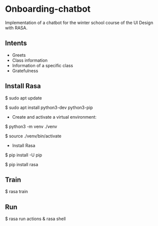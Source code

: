 # Onboarding-chatbot
Implementation of a chatbot for the winter school course of the UI Design with RASA.

## Intents

- Greets
- Class information
- Information of a specific class
- Gratefulness

## Install Rasa

$ sudo apt update

$ sudo apt install python3-dev python3-pip

- Create and activate a virtual environment:

$ python3 -m venv ./venv

$ source ./venv/bin/activate


- Install Rasa

$ pip install -U pip

$ pip install rasa

## Train 

$ rasa train

## Run

$ rasa run actions & rasa shell

